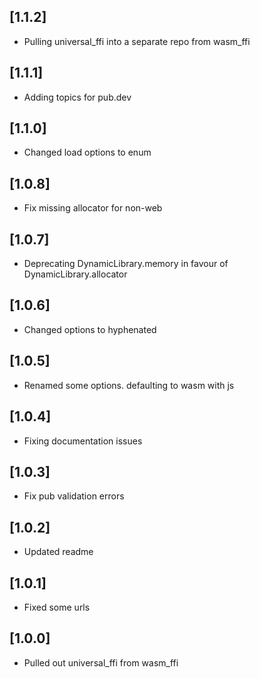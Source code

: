 ## [1.1.2]
* Pulling universal_ffi into a separate repo from wasm_ffi

## [1.1.1]
* Adding topics for pub.dev

## [1.1.0]
* Changed load options to enum

## [1.0.8]
* Fix missing allocator for non-web

## [1.0.7]
* Deprecating DynamicLibrary.memory in favour of DynamicLibrary.allocator

## [1.0.6]
* Changed options to hyphenated

## [1.0.5]
* Renamed some options. defaulting to wasm with js

## [1.0.4]
* Fixing documentation issues

## [1.0.3]
* Fix pub validation errors

## [1.0.2]
* Updated readme

## [1.0.1]
* Fixed some urls

## [1.0.0]
* Pulled out universal_ffi from wasm_ffi
